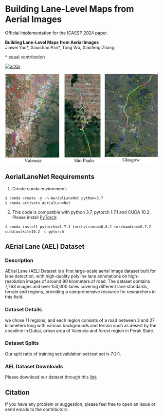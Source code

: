 # Building Lane-Level Maps from Aerial Images
Official implementation for the ICASSP 2024 paper.

**Building Lane-Level Maps from Aerial Images**\
Jiawei Yao*, 
Xiaochao Pan*, 
Tong Wu, 
Xiaofeng Zhang

\* equal contribution



[![arXiv](https://img.shields.io/badge/arXiv-2306.15670-yellow?logo=arXiv&logoColor=yellow)](https://arxiv.org/abs/2309.14616)


![image](./teaser.jpg)


## AerialLaneNet Requirements

1. Create conda environment:

```
$ conda create -y -n AerialLaneNet python=3.7
$ conda activate AerialLaneNet
```
2. This code is compatible with python 3.7, pytorch 1.7.1 and CUDA 10.2. Please install [PyTorch](https://pytorch.org/): 

```
$ conda install pytorch==1.7.1 torchvision==0.8.2 torchaudio==0.7.2 cudatoolkit=10.2 -c pytorch
```

## AErial Lane (AEL) Dataset 

### Description

AErial Lane (AEL) Dataset is a first large-scale aerial image dataset built for lane detection, with high-quality polyline lane annotations on high-resolution images of around 80 kilometers of road. The dataset contains 7,763 images and over 150,000 lanes covering different lane standards, terrain and regions, providing a comprehensive resource for researchers in this field.

### Dataset Details

we chose 11 regions, and each region consists of a road between 3 and 27 kilometers long with various backgrounds and terrain such as desert by the coastline in Dubai, urban area of Valencia and forest region in Perak State.

### Dataset Splits

Our split ratio of training set:validation set:test set is 7:2:1.

### AEL Dataset Downloads

Please download our dataset through this [link](https://drive.google.com/file/d/1fNTS4FrPbNUAWy6mdH9iqD3mYt7QHzIJ/view?usp=sharing)


## Citation

If you have any problem or suggestion, please feel free to open an issue or send emails to the contributors.

```

```
